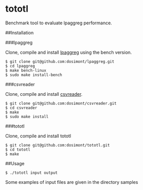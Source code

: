 tototl
========

Benchmark tool to evaluate lpaggreg performance.

##Installation

###lpaggreg

Clone, compile and install [lpaggreg](https://github.com/dosimont/lpaggreg) using the bench version.

    $ git clone git@github.com:dosimont/lpaggreg.git
    $ cd lpaggreg
    $ make bench-linux
    $ sudo make install-bench
  
###csvreader

Clone, compile and install [csvreader](https://github.com/dosimont/csvreader).

    $ git clone git@github.com:dosimont/csvreader.git
    $ cd csvreader
    $ make
    $ sudo make install
  
###tototl

Clone, compile and install tototl

    $ git clone git@github.com:dosimont/tototl.git
    $ cd tototl
    $ make
    
##Usage

    $ ./tototl input output

Some examples of input files are given in the directory samples
